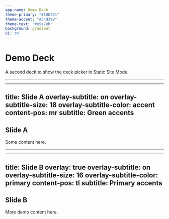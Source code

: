 ```yaml
---
app-name: Demo Deck
theme-primary: "#10b981"
theme-accent: "#34d399"
theme-text: "#e5e7eb"
background: gradient
ui: on
---
```


# Demo Deck

A second deck to show the deck picker in Static Site Mode.

---

---
title: Slide A
overlay-subtitle: on
overlay-subtitle-size: 18
overlay-subtitle-color: accent
content-pos: mr
subtitle: Green accents
---

## Slide A

Some content here.

---

---
title: Slide B
overlay: true
overlay-subtitle: on
overlay-subtitle-size: 16
overlay-subtitle-color: primary
content-pos: tl
subtitle: Primary accents
---

## Slide B

More demo content here.

